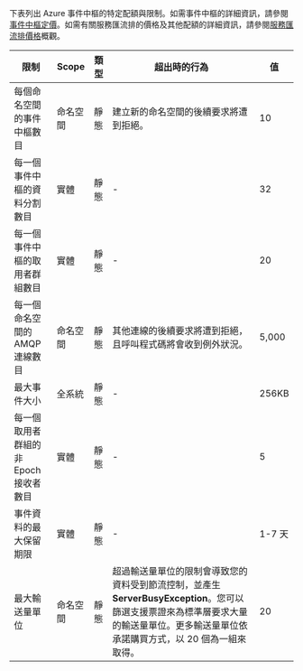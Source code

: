 下表列出 Azure 事件中樞的特定配額與限制。如需事件中樞的詳細資訊，請參閱[事件中樞定價](https://azure.microsoft.com/pricing/details/event-hubs/)。如需有關服務匯流排的價格及其他配額的詳細資訊，請參閱[服務匯流排價格](https://azure.microsoft.com/pricing/details/service-bus/)概觀。

| 限制 | Scope | 類型 | 超出時的行為 | 值 |
| --- | --- | --- | --- | --- |
| 每個命名空間的事件中樞數目 |命名空間 |靜態 |建立新的命名空間的後續要求將遭到拒絕。 |10 |
| 每一個事件中樞的資料分割數目 |實體 |靜態 |- |32 |
| 每一個事件中樞的取用者群組數目 |實體 |靜態 |- |20 |
| 每一個命名空間的 AMQP 連線數目 |命名空間 |靜態 |其他連線的後續要求將遭到拒絕，且呼叫程式碼將會收到例外狀況。 |5,000 |
| 最大事件大小 |全系統 |靜態 |- |256KB |
| 每一個取用者群組的非 Epoch 接收者數目 |實體 |靜態 |- |5 |
| 事件資料的最大保留期限 |實體 |靜態 |- |1-7 天 |
| 最大輸送量單位 |命名空間 |靜態 |超過輸送量單位的限制會導致您的資料受到節流控制，並產生 **ServerBusyException**。您可以篩選支援票證來為標準層要求大量的輸送量單位。更多輸送量單位依承諾購買方式，以 20 個為一組來取得。 |20 |

<!---HONumber=AcomDC_0615_2016-->
